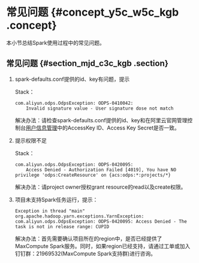 # 常见问题 {#concept_y5c_w5c_kgb .concept}

本小节总结Spark使用过程中的常见问题。

## 常见问题 {#section_mjd_c3c_kgb .section}

1.  spark-defaults.conf提供的id、key有问题，提示

    Stack：

    ```
    com.aliyun.odps.OdpsException: ODPS-0410042:
        Invalid signature value - User signature dose not match
    ```

    解决办法：请检查spark-defaults.conf提供的id、key和在阿里云官网管理控制台[用户信息管理](https://account.aliyun.com/login/login.htm?oauth_callback=https://usercenter.console.aliyun.com/)中的AccessKey ID、Access Key Secret是否一致。

2.  提示权限不足

    Stack：

    ```
    com.aliyun.odps.OdpsException: ODPS-0420095: 
        Access Denied - Authorization Failed [4019], You have NO privilege 'odps:CreateResource' on {acs:odps:*:projects/*}
    ```

    解决办法：请project owner授权grant resource的read以及create权限。

3.  项目未支持Spark任务运行，提示：

    ```
    Exception in thread "main" org.apache.hadoop.yarn.exceptions.YarnException: com.aliyun.odps.OdpsException: ODPS-0420095: Access Denied - The task is not in release range: CUPID
    ```

    解决办法：首先需要确认项目所在的region中，是否已经提供了MaxCompute Spark服务。同时，如果region已经支持，请通过工单或加入钉钉群：21969532\(MaxCompute Spark支持群\)进行咨询。


